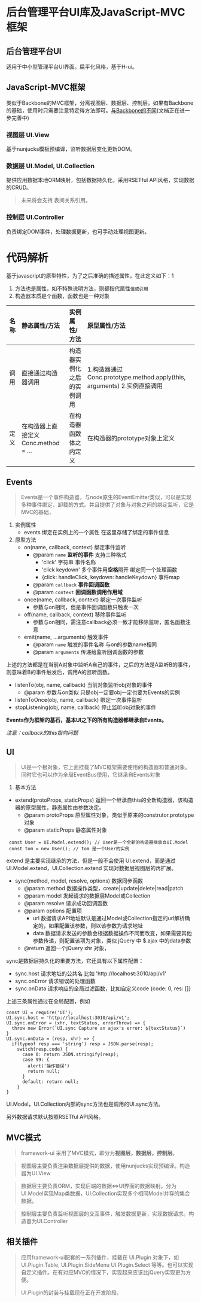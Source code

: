# 后台管理平台UI库及JavaScript-MVC框架

## 后台管理平台UI
适用于中小型管理平台UI界面。扁平化风格，基于H-ui。

## JavaScript-MVC框架

类似于Backbone的MVC框架，分离视图层、数据层、控制层。如果有Backbone的基础，使用时只需要注意特定得方法即可。[与Backbone的不同](http://backbonejs.org/)(文档正在进一步完善中)

### 视图层 UI.View
基于nunjucks模板预编译，监听数据层变化更新DOM。

### 数据层 UI.Model, UI.Collection
提供应用数据本地ORM映射，包括数据持久化，采用RSETful API风格，实现数据的CRUD。

> 未来将会支持 表间关系引用。

### 控制层 UI.Controller
负责绑定DOM事件，处理数据更新，也可手动处理视图更新。

# 代码解析
基于javascript的原型特性，为了之后准确的描述属性，在此定义如下：1
1. 方法也是属性，如不特殊说明方法，则都指代属性`值或引用`
2. 构造器本质是个函数，函数也是一种对象

| 名称 | 静态属性/方法 | 实例属性/方法 | 原型属性/方法 |
|-----|:------------|:------------|:------------|
|调用|直接通过构造器调用|构造器实例化之后的实例调用|1.构造器通过Conc.prototype.method.apply(this, arguments) 2.实例直接调用|
|定义|在构造器上直接定义Conc.method = ...|在构造器函数体之内定义|在构造器的prototype对象上定义|

## Events
> Events是一个事件构造器，与node原生的EventEmitter类似，可以是实现多种事件绑定、卸载的方式。并且提供了对象与对象之间的绑定监听，它是MVC的基础，

1. 实例属性
   - events 绑定在实例上的一个属性 在这里存储了绑定的事件信息
2. 原型方法
	- on(name, callback, context) 绑定事件监听
	   - @param `name` **监听的事件** 支持三种格式
	      - 'click' 字符串 事件名称
	      - 'click keydown' 多个事件用**空格**隔开 绑定同一个处理函数
	      - {click: handleClick, keydown: handleKeydown} 事件map
	   - @param `callback` **事件回调函数**
	   - @param `context` **回调函数调用作用域**
	- once(name, callback, context) 绑定一次事件监听
	   - 参数与on相同，但是事件回调函数只触发一次
	- off(name, callback, context) 移除事件监听
	   - 参数与on相同，需注意callback必须一致才能移除监听，匿名函数注意
	- emit(name, ...arguments) 触发事件
	   - @param `name` 触发的事件名称 与on的参数name相同
	   - @param `arguments` 传递给监听回调函数的参数

上述的方法都是在当前A对象中监听A自己的事件，之后的方法是A监听B的事件，则意味着B的事件触发后，调用A的监听函数。
   - listenTo(obj, name, callback) 当前对象监听obj对象的事件
      - @param 参数与on类似 只是obj一定要obj一定也要为Events的实例
   - listenToOnce(obj, name, callback) 绑定一次事件监听
   - stopListening(obj, name, callback) 停止监听obj对象的事件
 
**Events作为框架的基石，基本UI之下的所有构造器都继承自Events。**

*注意：callback的this指向问题*

## UI
> UI是一个根对象，它上面挂载了MVC框架需要使用的构造器和普通对象。同时它也可以作为全局EventBus使用，它继承自Events对象

1. 基本方法

- extend(protoProps, staticProps) 返回一个继承自this的全新构造器，该构造器的原型属性，静态属性由参数决定。
   - @param protoProps 原型属性对象，类似于原来的construtor.prototype对象
   - @param staticProps 静态属性对象

```
 const User = UI.Model.extend(); // User是一个全新的构造器继承自UI.Model
 const tom = new User(); // tom 是一个User的实例
```

extend 是主要实现继承的方法，但是一般不会使用 UI.extend，而是通过UI.Model.extend，UI.Collection.extend 实现对数据层视图层的再扩展。

- sync(method, model, resolve, options) 数据同步函数
   - @param method 数据操作类型，create|update|delete|read|patch
   - @param model 发起请求的数据层Model或Collection
   - @param resolve 请求成功回调函数
   - @param options 配置项
      - url 数据请求API地址默认是通过Model或Collection指定的url解析确定的，如果配置该参数，则以该参数为请求地址
      - data 数据请求发送的参数会根据数据操作不同而改变，如果需要其他参数传递，则配置该项为对象，类似 jQuery 中 $.ajax 中的data参数
   - @return 返回一个jQuery xhr 对象，

sync是数据层持久化的重要方法，它还具有以下属性配置：

   - sync.host 请求地址的公共名 比如 'http://localhost:3010/api/v1'
   - sync.onError 请求错误的处理函数
   - sync.onData 请求响应的全局过滤函数，比如自定义code {code: 0, res: []}

上述三条属性通过在全局配置，例如

```
const UI = require('UI');
UI.sync.host = 'http://localhost:3010/api/v1';
UI.sync.onError = (xhr, textStatus, errorThrow) => {
  throw new Error(`UI.sync Capture an ajax's error: ${textStatus}`)
}
UI.sync.onData = (resp, xhr) => {
  if(typeof resp === 'string') resp = JSON.parse(resp);
    switch(resp.code) {
      case 0: return JSON.stringify(resp);
      case 99: {
        alert('操作错误')
        return null;
      }
      default: return null;
    }
}
```

UI.Model，UI.Collection内部的sync方法也是调用的UI.sync方法。

另外数据请求默认按照RSETful API风格。

## MVC模式
> framework-ui 采用了MVC模式，即分为**视图层，数据层，控制层**。

> 视图层主要负责渲染数据层提供的数据，使用nunjucks实现预编译。构造器为UI.View

> 数据层主要负责ORM，实现后端的数据<=>UI界面的数据映射。分为UI.Model实现Map类数据，UI.Collection实现多个相同Model并存的集合数据。
 
> 控制层主要负责监听视图层的交互事件，触发数据更新，实现数据请求。构造器为UI.Controller

## 相关插件
> 应用framework-ui配套的一系列插件，挂载在 UI.Plugin 对象下，如 UI.Plugin.Table, UI.Plugin.SideMenu UI.Plugin.Select 等等。也可以实现自定义插件。在有对应MVC的情况下，实现起来应该比jQuery实现更为方便。
> 
> UI.Plugin的封装与挂载现在正在开发阶段。